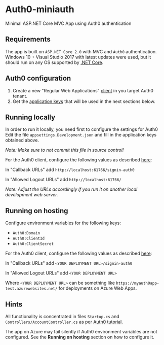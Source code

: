 # Auth0-miniauth

Minimal ASP.NET Core MVC App using Auth0 authentication

## Requirements

The app is built on `ASP.NET Core 2.0` with MVC and `Auth0` authentication.
 Windows 10 + Visual Studio 2017 with latest updates were used, but it should
 run on any OS supported by [.NET Core](https://www.microsoft.com/net/core).

## Auth0 configuration

1. Create a new "Regular Web Applications" [client](https://auth0.com/docs/clients)
   in you target Auth0 tenant.
2. Get the [application keys](https://auth0.com/docs/quickstart/webapp/aspnet-core/00-intro#get-your-application-keys)
   that will be used in the next sections below.

## Running locally

In order to run it locally, you need first to configure the settings for Auth0
 Edit the file `appsettings.Development.json` and fill in the application keys
 obtained above.

_Note: Make sure to not commit this file in source control!_

For the Auth0 client, configure the following values as described
 [here](https://auth0.com/docs/quickstart/webapp/aspnet-core/00-intro#configure-callback-urls):

In "Callback URLs" add `http://localhost:61766/signin-auth0`

In "Allowed Logout URLs" add `http://localhost:61766/`

_Note: Adjust the URLs accordingly if you run it on another local development web server._

## Running on hosting

Configure environment variables for the following keys:

* `Auth0:Domain` 
* `Auth0:ClientId`
* `Auth0:ClientSecret`

For the Auth0 client, configure the following values as described
 [here](https://auth0.com/docs/quickstart/webapp/aspnet-core/00-intro#configure-callback-urls):

In "Callback URLs" add `<YOUR DEPLOYMENT URL>/signin-auth0`

In "Allowed Logout URLs" add `<YOUR DEPLOYMENT URL>`

Where `<YOUR DEPLOYMENT URL>` can be something like
 `https://myauth0app-test.azurewebsites.net/` for deployments on Azure Web Apps.

## Hints

All functionality is concentrated in files `Startup.cs` and
 `Controllers/AccountController.cs` as per
 [Auth0 tutorial](https://auth0.com/docs/quickstart/webapp/aspnet-core/v2/00-intro).

The app on Azure may fail silently if Auth0 environment variables are not
 configured. See the **Running on hosting** section on how to configure it.
